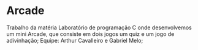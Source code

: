 # Arcade
Trabalho da matéria Laboratório de programação C onde desenvolvemos um mini Arcade, que consiste em dois jogos um quiz e um jogo de adivinhação; Equipe: Arthur Cavalleiro e Gabriel Melo;
